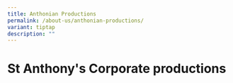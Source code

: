 ```yaml
---
title: Anthonian Productions
permalink: /about-us/anthonian-productions/
variant: tiptap
description: ""
---
```

<h1>St Anthony's Corporate productions </h1>
<p></p>